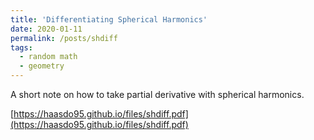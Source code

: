 ```yaml
---
title: 'Differentiating Spherical Harmonics'
date: 2020-01-11
permalink: /posts/shdiff
tags:
  - random math
  - geometry
---
```


A short note on how to take partial derivative with spherical harmonics.

[https://haasdo95.github.io/files/shdiff.pdf](https://haasdo95.github.io/files/shdiff.pdf)
